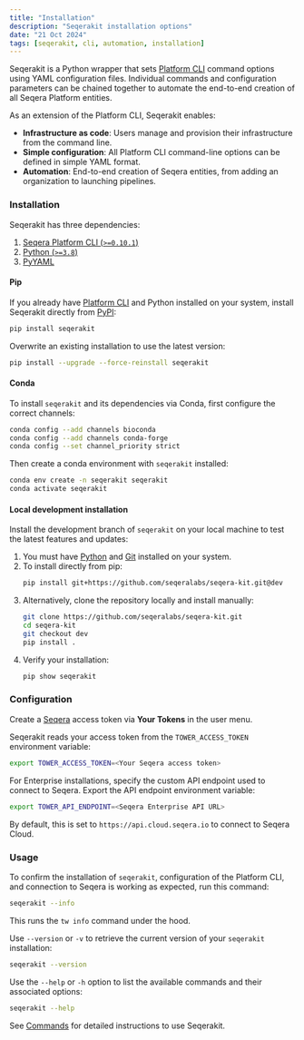 ```yaml
---
title: "Installation"
description: "Seqerakit installation options"
date: "21 Oct 2024"
tags: [seqerakit, cli, automation, installation]
---
```



Seqerakit is a Python wrapper that sets [Platform CLI](../cli/overview) command options using YAML configuration files. Individual commands and configuration parameters can be chained together to automate the end-to-end creation of all Seqera Platform entities.

As an extension of the Platform CLI, Seqerakit enables:

- **Infrastructure as code**: Users manage and provision their infrastructure from the command line.
- **Simple configuration**: All Platform CLI command-line options can be defined in simple YAML format.
- **Automation**: End-to-end creation of Seqera entities, from adding an organization to launching pipelines.

### Installation 

Seqerakit has three dependencies:

1. [Seqera Platform CLI (`>=0.10.1`)](https://github.com/seqeralabs/tower-cli/releases)
2. [Python (`>=3.8`)](https://www.python.org/downloads/)
3. [PyYAML](https://pypi.org/project/PyYAML/)

#### Pip

If you already have [Platform CLI](../cli/installation) and Python installed on your system, install Seqerakit directly from [PyPI](https://pypi.org/project/seqerakit/):

```bash
pip install seqerakit
```

Overwrite an existing installation to use the latest version:

```bash
pip install --upgrade --force-reinstall seqerakit
```

#### Conda

To install `seqerakit` and its dependencies via Conda, first configure the correct channels:

```bash
conda config --add channels bioconda
conda config --add channels conda-forge
conda config --set channel_priority strict
```

Then create a conda environment with `seqerakit` installed:

```bash
conda env create -n seqerakit seqerakit
conda activate seqerakit
```

#### Local development installation

Install the development branch of `seqerakit` on your local machine to test the latest features and updates:

1. You must have [Python](https://www.python.org/downloads/) and [Git](https://git-scm.com/downloads) installed on your system.
1. To install directly from pip:
    ```bash
    pip install git+https://github.com/seqeralabs/seqera-kit.git@dev
    ```
1. Alternatively, clone the repository locally and install manually:
    ```bash
    git clone https://github.com/seqeralabs/seqera-kit.git
    cd seqera-kit
    git checkout dev
    pip install .
    ```
1. Verify your installation:
    ```bash
    pip show seqerakit
    ```

### Configuration

Create a [Seqera](https://cloud.seqera.io/tokens) access token via **Your Tokens** in the user menu.

Seqerakit reads your access token from the `TOWER_ACCESS_TOKEN` environment variable:

```bash
export TOWER_ACCESS_TOKEN=<Your Seqera access token>
```

For Enterprise installations, specify the custom API endpoint used to connect to Seqera. Export the API endpoint environment variable:

```bash
export TOWER_API_ENDPOINT=<Seqera Enterprise API URL>
```

By default, this is set to `https://api.cloud.seqera.io` to connect to Seqera Cloud.

### Usage

To confirm the installation of `seqerakit`, configuration of the Platform CLI, and connection to Seqera is working as expected, run this command: 

```bash
seqerakit --info
```

This runs the `tw info` command under the hood.

Use `--version` or `-v` to retrieve the current version of your `seqerakit` installation:

```bash
seqerakit --version
```

Use the `--help` or `-h` option to list the available commands and their associated options:

```bash
seqerakit --help
```

See [Commands](./commands) for detailed instructions to use Seqerakit.
